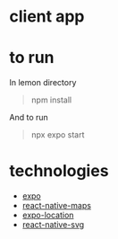 # client app

# to run

In lemon directory

> npm install

And to run

> npx expo start

# technologies

-   [expo](https://docs.expo.dev/)
-   [react-native-maps](https://github.com/react-native-maps/react-native-maps)
-   [expo-location](https://docs.expo.dev/versions/v47.0.0/sdk/location/)
-   [react-native-svg](https://www.npmjs.com/package/react-native-svg#features)
